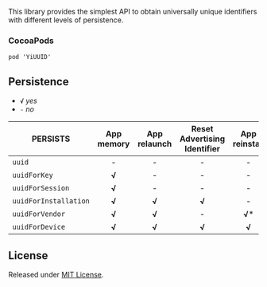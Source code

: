 
This library provides the simplest API to obtain universally unique identifiers with different levels of persistence.

### CocoaPods

```
pod 'YiUUID'
```

## Persistence
- **`√`** *yes*
- `-` *no*

| PERSISTS              | App memory | App relaunch | Reset Advertising Identifier | App reinstall | System reboot | System upgrade | System reset |
|-----------------------|:----------:|:------------:|:----------------------------:|:-------------:|:-------------:|:--------------:|:------------:|
| `uuid`                |      -     |       -      |               -              |       -       |       -       |        -       |       -      |
| `uuidForKey`      |    **√**   |       -      |               -              |       -       |       -       |        -       |       -      |
| `uuidForSession`      |    **√**   |       -      |               -              |       -       |       -       |        -       |       -      |
| `uuidForInstallation` |    **√**   |     **√**    |             **√**            |       -       |     **√**     |        -       |       -      |
| `uuidForVendor`       |    **√**   |     **√**    |               -              |     **√***    |     **√**     |        -       |       -      |
| `uuidForDevice`       |    **√**   |     **√**    |             **√**            |     **√**     |     **√**     |      **√**     |    **√****   |



## License
Released under [MIT License](LICENSE).
